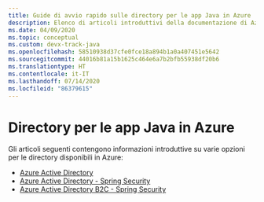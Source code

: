 ```yaml
---
title: Guide di avvio rapido sulle directory per le app Java in Azure
description: Elenco di articoli introduttivi della documentazione di Azure sulle directory per le app Java.
ms.date: 04/09/2020
ms.topic: conceptual
ms.custom: devx-track-java
ms.openlocfilehash: 58510938d37cfe0fce18a894b1a0a407451e5642
ms.sourcegitcommit: 44016b81a15b1625c464e6a7b2bfb55938df20b6
ms.translationtype: HT
ms.contentlocale: it-IT
ms.lasthandoff: 07/14/2020
ms.locfileid: "86379615"
---
```

# <a name="directories-for-java-apps-on-azure"></a>Directory per le app Java in Azure

Gli articoli seguenti contengono informazioni introduttive su varie opzioni per le directory disponibili in Azure:

- [Azure Active Directory](/azure/active-directory/develop/quickstart-v2-java-webapp)
- [Azure Active Directory - Spring Security](/azure/developer/java/spring-framework/configure-spring-boot-starter-java-app-with-azure-active-directory)
- [Azure Active Directory B2C - Spring Security](/azure/developer/java/spring-framework/configure-spring-boot-starter-java-app-with-azure-active-directory-b2c-oidc)
